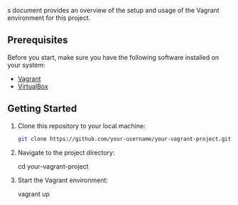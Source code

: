 s document provides an overview of the setup and usage of the Vagrant environment for this project.

## Prerequisites

Before you start, make sure you have the following software installed on your system:

- [Vagrant](https://www.vagrantup.com/downloads)
- [VirtualBox](https://www.virtualbox.org/)

## Getting Started

1. Clone this repository to your local machine:

   ```bash
   git clone https://github.com/your-username/your-vagrant-project.git

2. Navigate to the project directory:

   cd your-vagrant-project

3. Start the Vagrant environment:

   vagrant up
